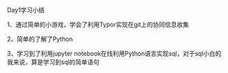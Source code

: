 Day1学习小结

1、通过简单的小游戏，学会了利用Typor实现在git上的协同信息收集

2、简单的了解了Python

3、学习到了利用jupyter notebook在线利用Python语言实现sql，对于sql小白的我来说，算是学习到sql的简单语句
